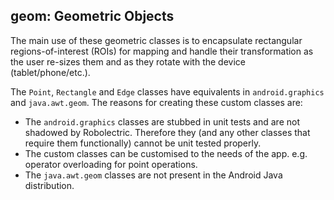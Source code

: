 ## geom: Geometric Objects

The main use of these geometric classes is to encapsulate rectangular regions-of-interest (ROIs) for
mapping and handle their transformation as the user re-sizes them and as they rotate with the device 
(tablet/phone/etc.).

The `Point`, `Rectangle` and `Edge` classes have equivalents in `android.graphics` and 
`java.awt.geom`. The reasons for creating these custom classes are:
- The `android.graphics` classes are stubbed in unit tests and are not shadowed by Robolectric.
Therefore they (and any other classes that require them functionally) cannot be unit tested properly.
- The custom classes can be customised to the needs of the app. e.g. operator overloading for point operations.
- The `java.awt.geom` classes are not present in the Android Java distribution.


